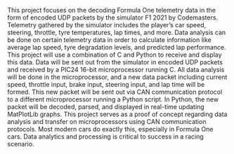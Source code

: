 This project focuses on the decoding Formula One telemetry data in the form of encoded UDP packets by the simulator F1 2021 by Codemasters. Telemetry gathered by the simulator includes the player’s car speed, steering, throttle, tyre temperatures, lap times, and more. Data analysis can be done on certain telemetry data in order to calculate information like average lap speed, tyre degradation levels, and predicted lap performance. This project will use a combination of C and Python to receive and display this data. Data will be sent out from the simulator in encoded UDP packets and received by a PIC24 16-bit microprocessor running C. All data analysis will be done in the microprocessor, and a new data packet including current speed, throttle input, brake input, steering input, and lap time will be formed. This new packet will be sent out via CAN communication protocol to a different microprocessor running a Python script. In Python, the new packet will be decoded, parsed, and displayed in real-time updating MatPlotLib graphs. This project serves as a proof of concept regarding data analysis and transfer on microprocessors using CAN communication protocols. Most modern cars do exactly this, especially in Formula One cars. Data analytics and processing is critical to success in a racing scenario.
